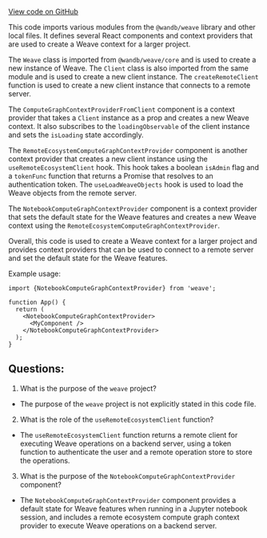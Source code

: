 [View code on GitHub](https://github.com/wandb/weave/weave-js/src/contextProviders.tsx)

This code imports various modules from the `@wandb/weave` library and other local files. It defines several React components and context providers that are used to create a Weave context for a larger project. 

The `Weave` class is imported from `@wandb/weave/core` and is used to create a new instance of Weave. The `Client` class is also imported from the same module and is used to create a new client instance. The `createRemoteClient` function is used to create a new client instance that connects to a remote server. 

The `ComputeGraphContextProviderFromClient` component is a context provider that takes a `Client` instance as a prop and creates a new Weave context. It also subscribes to the `loadingObservable` of the client instance and sets the `isLoading` state accordingly. 

The `RemoteEcosystemComputeGraphContextProvider` component is another context provider that creates a new client instance using the `useRemoteEcosystemClient` hook. This hook takes a boolean `isAdmin` flag and a `tokenFunc` function that returns a Promise that resolves to an authentication token. The `useLoadWeaveObjects` hook is used to load the Weave objects from the remote server. 

The `NotebookComputeGraphContextProvider` component is a context provider that sets the default state for the Weave features and creates a new Weave context using the `RemoteEcosystemComputeGraphContextProvider`. 

Overall, this code is used to create a Weave context for a larger project and provides context providers that can be used to connect to a remote server and set the default state for the Weave features. 

Example usage:

```
import {NotebookComputeGraphContextProvider} from 'weave';

function App() {
  return (
    <NotebookComputeGraphContextProvider>
      <MyComponent />
    </NotebookComputeGraphContextProvider>
  );
}
```
## Questions: 
 1. What is the purpose of the `weave` project?
- The purpose of the `weave` project is not explicitly stated in this code file.

2. What is the role of the `useRemoteEcosystemClient` function?
- The `useRemoteEcosystemClient` function returns a remote client for executing Weave operations on a backend server, using a token function to authenticate the user and a remote operation store to store the operations.

3. What is the purpose of the `NotebookComputeGraphContextProvider` component?
- The `NotebookComputeGraphContextProvider` component provides a default state for Weave features when running in a Jupyter notebook session, and includes a remote ecosystem compute graph context provider to execute Weave operations on a backend server.